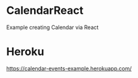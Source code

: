 # CalendarReact
Example creating Calendar via React

# Heroku
https://calendar-events-example.herokuapp.com/